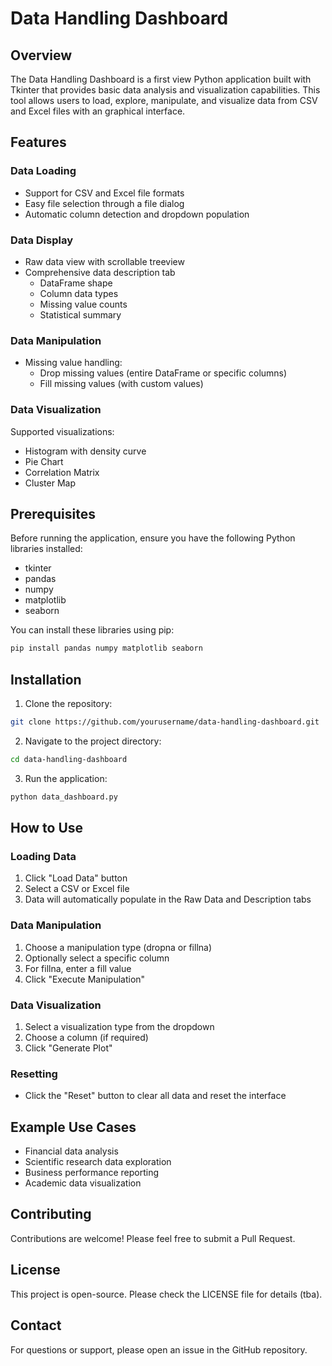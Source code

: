 # Data Handling Dashboard

## Overview

The Data Handling Dashboard is a first view Python application built with Tkinter that provides basic data analysis and visualization capabilities. 
This tool allows users to load, explore, manipulate, and visualize data from CSV and Excel files with an graphical interface.

## Features

### Data Loading
- Support for CSV and Excel file formats
- Easy file selection through a file dialog
- Automatic column detection and dropdown population

### Data Display
- Raw data view with scrollable treeview
- Comprehensive data description tab
  - DataFrame shape
  - Column data types
  - Missing value counts
  - Statistical summary

### Data Manipulation
- Missing value handling:
  - Drop missing values (entire DataFrame or specific columns)
  - Fill missing values (with custom values)

### Data Visualization
Supported visualizations:
- Histogram with density curve
- Pie Chart
- Correlation Matrix
- Cluster Map

## Prerequisites

Before running the application, ensure you have the following Python libraries installed:

- tkinter
- pandas
- numpy
- matplotlib
- seaborn


You can install these libraries using pip:

```bash
pip install pandas numpy matplotlib seaborn 
```

## Installation

1. Clone the repository:
```bash
git clone https://github.com/yourusername/data-handling-dashboard.git
```

2. Navigate to the project directory:
```bash
cd data-handling-dashboard
```

3. Run the application:
```bash
python data_dashboard.py
```

## How to Use

### Loading Data
1. Click "Load Data" button
2. Select a CSV or Excel file
3. Data will automatically populate in the Raw Data and Description tabs

### Data Manipulation
1. Choose a manipulation type (dropna or fillna)
2. Optionally select a specific column
3. For fillna, enter a fill value
4. Click "Execute Manipulation"

### Data Visualization
1. Select a visualization type from the dropdown
2. Choose a column (if required)
3. Click "Generate Plot"

### Resetting
- Click the "Reset" button to clear all data and reset the interface

## Example Use Cases

- Financial data analysis
- Scientific research data exploration
- Business performance reporting
- Academic data visualization

## Contributing

Contributions are welcome! Please feel free to submit a Pull Request.

## License

This project is open-source. Please check the LICENSE file for details (tba).

## Contact

For questions or support, please open an issue in the GitHub repository.
